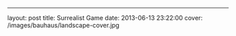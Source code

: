 ---
layout: post
title:  Surrealist Game
date:   2013-06-13 23:22:00
cover: /images/bauhaus/landscape-cover.jpg
